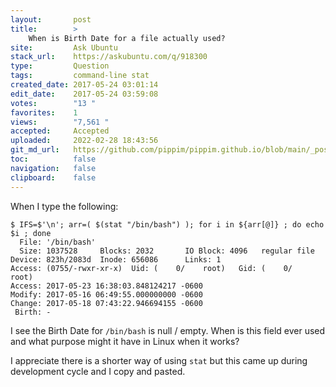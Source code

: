 ```yaml
---
layout:       post
title:        >
    When is Birth Date for a file actually used?
site:         Ask Ubuntu
stack_url:    https://askubuntu.com/q/918300
type:         Question
tags:         command-line stat
created_date: 2017-05-24 03:01:14
edit_date:    2017-05-24 03:59:08
votes:        "13 "
favorites:    1
views:        "7,561 "
accepted:     Accepted
uploaded:     2022-02-28 18:43:56
git_md_url:   https://github.com/pippim/pippim.github.io/blob/main/_posts/2017/2017-05-24-When-is-Birth-Date-for-a-file-actually-used_.md
toc:          false
navigation:   false
clipboard:    false
---
```


When I type the following:

``` 
$ IFS=$'\n'; arr=( $(stat "/bin/bash") ); for i in ${arr[@]} ; do echo $i ; done
  File: '/bin/bash'
  Size: 1037528   	Blocks: 2032       IO Block: 4096   regular file
Device: 823h/2083d	Inode: 656086      Links: 1
Access: (0755/-rwxr-xr-x)  Uid: (    0/    root)   Gid: (    0/    root)
Access: 2017-05-23 16:38:03.848124217 -0600
Modify: 2017-05-16 06:49:55.000000000 -0600
Change: 2017-05-18 07:43:22.946694155 -0600
 Birth: -
```

I see the Birth Date for `/bin/bash` is null / empty. When is this field ever used and what purpose might it have in Linux when it works?

I appreciate there is a shorter way of using `stat` but this came up during development cycle and I copy and pasted.
